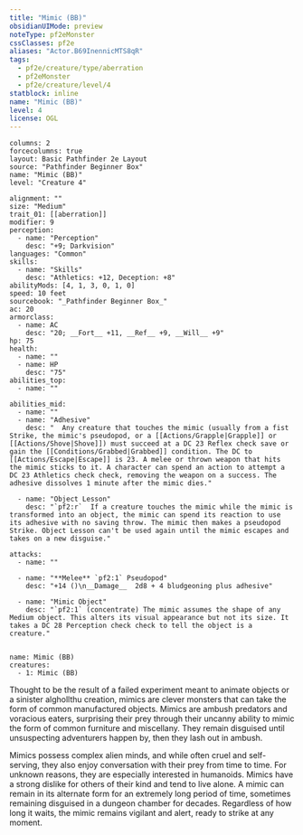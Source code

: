 ```yaml
---
title: "Mimic (BB)"
obsidianUIMode: preview
noteType: pf2eMonster
cssClasses: pf2e
aliases: "Actor.B69InennicMTS8qR" 
tags:
  - pf2e/creature/type/aberration
  - pf2eMonster
  - pf2e/creature/level/4
statblock: inline
name: "Mimic (BB)"
level: 4
license: OGL
---
```


```statblock
columns: 2
forcecolumns: true
layout: Basic Pathfinder 2e Layout
source: "Pathfinder Beginner Box"
name: "Mimic (BB)"
level: "Creature 4"

alignment: ""
size: "Medium"
trait_01: [[aberration]]
modifier: 9
perception:
  - name: "Perception"
    desc: "+9; Darkvision"
languages: "Common"
skills:
  - name: "Skills"
    desc: "Athletics: +12, Deception: +8"
abilityMods: [4, 1, 3, 0, 1, 0]
speed: 10 feet
sourcebook: "_Pathfinder Beginner Box_"
ac: 20
armorclass:
  - name: AC
    desc: "20; __Fort__ +11, __Ref__ +9, __Will__ +9"
hp: 75
health:
  - name: ""
  - name: HP
    desc: "75"
abilities_top:
  - name: ""

abilities_mid:
  - name: ""
  - name: "Adhesive"
    desc: "  Any creature that touches the mimic (usually from a fist Strike, the mimic's pseudopod, or a [[Actions/Grapple|Grapple]] or [[Actions/Shove|Shove]]) must succeed at a DC 23 Reflex check save or gain the [[Conditions/Grabbed|Grabbed]] condition. The DC to [[Actions/Escape|Escape]] is 23. A melee or thrown weapon that hits the mimic sticks to it. A character can spend an action to attempt a DC 23 Athletics check check, removing the weapon on a success. The adhesive dissolves 1 minute after the mimic dies."

  - name: "Object Lesson"
    desc: "`pf2:r`  If a creature touches the mimic while the mimic is transformed into an object, the mimic can spend its reaction to use its adhesive with no saving throw. The mimic then makes a pseudopod Strike. Object Lesson can't be used again until the mimic escapes and takes on a new disguise."

attacks:
  - name: ""

  - name: "**Melee** `pf2:1` Pseudopod"
    desc: "+14 ()\n__Damage__  2d8 + 4 bludgeoning plus adhesive"

  - name: "Mimic Object"
    desc: "`pf2:1` (concentrate) The mimic assumes the shape of any Medium object. This alters its visual appearance but not its size. It takes a DC 28 Perception check check to tell the object is a creature."
 
```

```encounter-table
name: Mimic (BB)
creatures:
  - 1: Mimic (BB)
```



Thought to be the result of a failed experiment meant to animate objects or a sinister alghollthu creation, mimics are clever monsters that can take the form of common manufactured objects. Mimics are ambush predators and voracious eaters, surprising their prey through their uncanny ability to mimic the form of common furniture and miscellany. They remain disguised until unsuspecting adventurers happen by, then they lash out in ambush.

Mimics possess complex alien minds, and while often cruel and self-serving, they also enjoy conversation with their prey from time to time. For unknown reasons, they are especially interested in humanoids. Mimics have a strong dislike for others of their kind and tend to live alone. A mimic can remain in its alternate form for an extremely long period of time, sometimes remaining disguised in a dungeon chamber for decades. Regardless of how long it waits, the mimic remains vigilant and alert, ready to strike at any moment.
